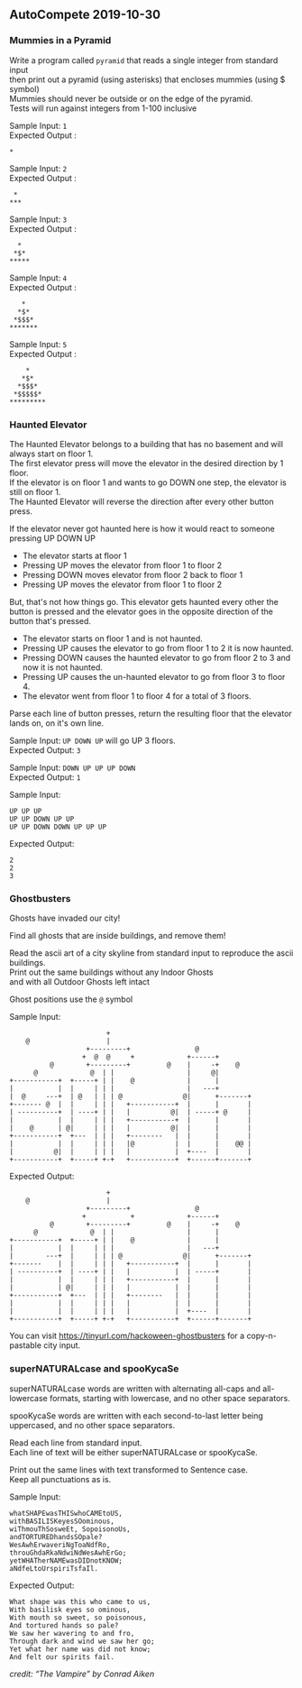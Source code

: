 ## AutoCompete 2019-10-30

### Mummies in a Pyramid

Write a program called `pyramid` that reads a single integer from standard input  
then print out a pyramid (using asterisks) that encloses mummies (using $ symbol)  
Mummies should never be outside or on the edge of the pyramid.  
Tests will run against integers from 1-100 inclusive

Sample Input: `1`  
Expected Output :
```
*
```

Sample Input: `2`  
Expected Output :
```
 *
***
```


Sample Input: `3`  
Expected Output :
```
  *
 *$*
*****
```


Sample Input: `4`  
Expected Output :
```
   *
  *$*
 *$$$*
*******
```

Sample Input: `5`  
Expected Output :
```
    *
   *$*
  *$$$*
 *$$$$$*
*********
```

### Haunted Elevator

The Haunted Elevator belongs to a building that has no basement and will always start on floor 1.  
The first elevator press will move the elevator in the desired direction by 1 floor.  
If the elevator is on floor 1 and wants to go DOWN one step, the elevator is still on floor 1.  
The Haunted Elevator will reverse the direction after every other button press.

If the elevator never got haunted here is how it would react to someone pressing UP DOWN UP

- The elevator starts at floor 1
- Pressing UP moves the elevator from floor 1 to floor 2
- Pressing DOWN moves elevator from floor 2 back to floor 1
- Pressing UP moves the elevator from floor 1 to floor 2

But, that's not how things go. This elevator gets haunted every other the button is pressed and the elevator goes in the opposite direction of the button that's pressed.

- The elevator starts on floor 1 and is not haunted.
- Pressing UP causes the elevator to go from floor 1 to 2 it is now haunted.
- Pressing DOWN causes the haunted elevator to go from floor 2 to 3 and now it is not haunted.
- Pressing UP causes the un-haunted elevator to go from floor 3 to floor 4.
- The elevator went from floor 1 to floor 4 for a total of 3 floors.

Parse each line of button presses, return the resulting floor that the elevator lands on, on it's own line.

Sample Input: `UP DOWN UP` will go UP 3 floors.  
Expected Output: `3`  

Sample Input: `DOWN UP UP UP DOWN`  
Expected Output: `1`  

Sample Input:
```
UP UP UP
UP UP DOWN UP UP
UP UP DOWN DOWN UP UP UP
```
Expected Output:
```
2
2
3
```

### Ghostbusters

Ghosts have invaded our city!

Find all ghosts that are inside buildings, and remove them!

Read the ascii art of a city skyline from standard input to reproduce the ascii buildings.  
Print out the same buildings without any Indoor Ghosts  
and with all Outdoor Ghosts left intact

Ghost positions use the `@` symbol

Sample Input:
```
                        +
    @                   |
                   +---------+                @
                  +  @  @     +             +------+
          @        +---------+         @    |     -+    @
      @             @  | |                  |     @|
+-----------+  +-----+ | |    @             |      |
|           |  |     | | |                  |   ---+
|  @     ---+  | @   | | | @               @|      +-------+
+------- @  |  |     | | |   +-----------+  |      |       |
| ----------+  | ----+ | |   |          @|  | -----+ @     |
|           |  |     | | |   +-----------+  |      |       |
|    @      | @|     | | |   |          @|  |      |       |
+-----------+  +---  | | |   +--------   |  |      |       |
|           |  |     | | |   |@          |  |      |    @@ |
|          @|  |     | | |   |           |  +----  |       |
+-----------+  +-----+ +-+   +-----------+  +------+-------+
```

Expected Output:
```
                        +
    @                   |
                   +---------+                @
                  +           +             +------+
          @        +---------+         @    |     -+    @
      @             @  | |                  |      |
+-----------+  +-----+ | |    @             |      |
|           |  |     | | |                  |   ---+
|        ---+  |     | | | @               @|      +-------+
+-------    |  |     | | |   +-----------+  |      |       |
| ----------+  | ----+ | |   |           |  | -----+       |
|           |  |     | | |   +-----------+  |      |       |
|           | @|     | | |   |           |  |      |       |
+-----------+  +---  | | |   +--------   |  |      |       |
|           |  |     | | |   |           |  |      |       |
|           |  |     | | |   |           |  +----  |       |
+-----------+  +-----+ +-+   +-----------+  +------+-------+
```

You can visit https://tinyurl.com/hackoween-ghostbusters for a copy-n-pastable city input.


### superNATURALcase and spooKycaSe

superNATURALcase words are written with alternating all-caps and all-lowercase formats, starting with lowercase, and no other space separators.

spooKycaSe words are written with each second-to-last letter being uppercased, and no other space separators.

Read each line from standard input.  
Each line of text will be either superNATURALcase or spooKycaSe.

Print out the same lines with text transformed to Sentence case.  
Keep all punctuations as is.

Sample Input:
```
whatSHAPEwasTHISwhoCAMEtoUS,
withBASILISKeyesSOominous,
wiThmouThSosweEt, SopoisonoUs,
andTORTUREDhandsSOpale?
WesAwhErwaveriNgToaNdfRo,
throuGhdaRkaNdwiNdWesAwhErGo;
yetWHATherNAMEwasDIDnotKNOW;
aNdfeLtoUrspiriTsfaIl.
```

Expected Output:
```
What shape was this who came to us,
With basilisk eyes so ominous,
With mouth so sweet, so poisonous,
And tortured hands so pale?
We saw her wavering to and fro,
Through dark and wind we saw her go;
Yet what her name was did not know;
And felt our spirits fail.
```

_credit: “The Vampire” by Conrad Aiken_


